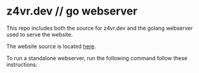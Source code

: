 # z4vr.dev // go webserver

This repo includes both the source for z4vr.dev and the golang webserver used to serve the website.

The website source is located [here](https://github.com/z4vr/z4vr.dev/tree/main/web).

To run a standalone webserver, run the following command follow these instructions:

